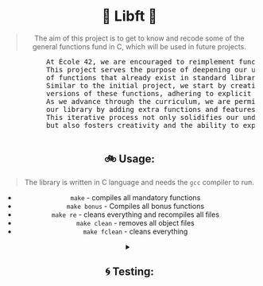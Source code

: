 <div align="center">
  
<h1>🚀 Libft 🚀</h1>

> The aim of this project is to get to know and recode some of the general functions fund in C, which will be used in future projects.

<div style="text-align: center;">
    <pre>
          At École 42, we are encouraged to reimplement functionalities from scratch.
          This project serves the purpose of deepening our understanding
          of functions that already exist in standard libraries.
          Similar to the initial project, we start by creating fundamental
          versions of these functions, adhering to explicit limitations.
          As we advance through the curriculum, we are permitted to enhance
          our library by adding extra functions and features to our Libft.
          This iterative process not only solidifies our understanding of core concepts
          but also fosters creativity and the ability to expand on existing knowledge.
    </pre>
</div>


<summary><h2>🚲 Usage:</h2></summary>

> The library is written in C language and needs the `gcc` compiler to run.

- `make` - compiles all mandatory functions
- `make bonus` - Compiles all bonus functions
- `make re` - cleans everything and recompiles all files
- `make clean` - removes all object files
- `make fclean` - cleans everything

</details>
<details>
<summary><h2>🌀 Testing:</h2></summary>

> You have the option to either create your own tests or utilize third-party tests, such as:

  * [francinette](https://github.com/xicodomingues/francinette) 
